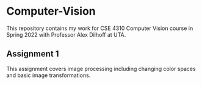 # Computer-Vision
This repository contains my work for CSE 4310 Computer Vision course in Spring 2022 with Professor Alex Dilhoff at UTA. 

## Assignment 1
This assignment covers image processing including changing color spaces and basic image transformations.
